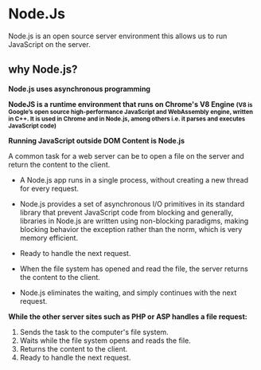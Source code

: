 # Node.Js
Node.js is an open source server environment this allows us to run JavaScript on the server.
## why Node.js?

**Node.js uses asynchronous programming**

**NodeJS is a runtime environment that runs on Chrome's V8 Engine <small>(V8 is Google’s open source high-performance JavaScript and WebAssembly engine, written in C++. It is used in Chrome and in Node.js, among others i.e. it parses and executes JavaScript code)</small>**

**Running JavaScript outside DOM Content is Node.js**

A common task for a web server can be to open a file on the server and return the content to the client.

* A Node.js app runs in a single process, without creating a new thread for every request. 

* Node.js provides a set of asynchronous I/O primitives in its standard library that prevent JavaScript code from blocking and generally, libraries in Node.js are written using non-blocking paradigms, making blocking behavior the exception rather than the norm, which is very memory efficient.

* Ready to handle the next request.

* When the file system has opened and read the file, the server returns the content to the client.

* Node.js eliminates the waiting, and simply continues with the next request.

**While the other server sites such as PHP or ASP handles a file request:**
1. Sends the task to the computer's file system.
2. Waits while the file system opens and reads the file.
3. Returns the content to the client.
4. Ready to handle the next request.
